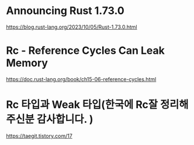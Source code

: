 # Announcing Rust 1.73.0

https://blog.rust-lang.org/2023/10/05/Rust-1.73.0.html


# Rc - Reference Cycles Can Leak Memory

https://doc.rust-lang.org/book/ch15-06-reference-cycles.html


# Rc 타입과 Weak 타입(한국에 Rc잘 정리해주신분 감사합니다. )

https://taegit.tistory.com/17
